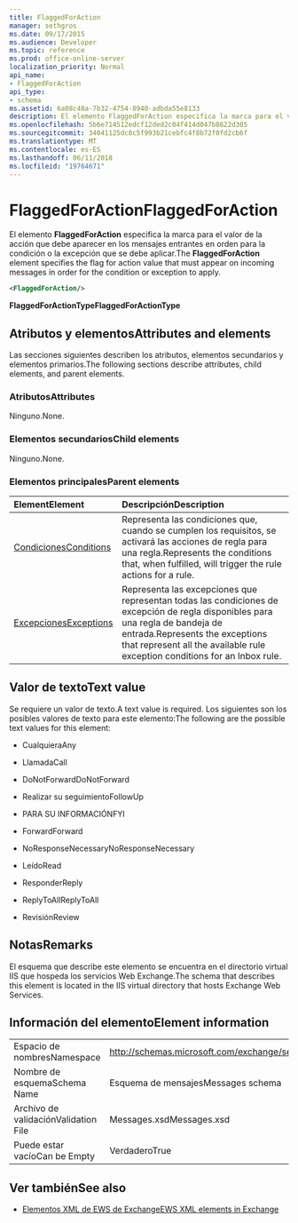 ```yaml
---
title: FlaggedForAction
manager: sethgros
ms.date: 09/17/2015
ms.audience: Developer
ms.topic: reference
ms.prod: office-online-server
localization_priority: Normal
api_name:
- FlaggedForAction
api_type:
- schema
ms.assetid: 6a08c48a-7b32-4754-8940-adbda55e8133
description: El elemento FlaggedForAction especifica la marca para el valor de la acción que debe aparecer en los mensajes entrantes en orden para la condición o la excepción que se debe aplicar.
ms.openlocfilehash: 5b6e714512edcf12ded2c04f414d047b8622d305
ms.sourcegitcommit: 34041125dc8c5f993b21cebfc4f8b72f0fd2cb6f
ms.translationtype: MT
ms.contentlocale: es-ES
ms.lasthandoff: 06/11/2018
ms.locfileid: "19764671"
---
```

# <a name="flaggedforaction"></a><span data-ttu-id="c52c1-103">FlaggedForAction</span><span class="sxs-lookup"><span data-stu-id="c52c1-103">FlaggedForAction</span></span>

<span data-ttu-id="c52c1-104">El elemento **FlaggedForAction** especifica la marca para el valor de la acción que debe aparecer en los mensajes entrantes en orden para la condición o la excepción que se debe aplicar.</span><span class="sxs-lookup"><span data-stu-id="c52c1-104">The **FlaggedForAction** element specifies the flag for action value that must appear on incoming messages in order for the condition or exception to apply.</span></span> 
  
```XML
<FlaggedForAction/>
```

 <span data-ttu-id="c52c1-105">**FlaggedForActionType**</span><span class="sxs-lookup"><span data-stu-id="c52c1-105">**FlaggedForActionType**</span></span>
## <a name="attributes-and-elements"></a><span data-ttu-id="c52c1-106">Atributos y elementos</span><span class="sxs-lookup"><span data-stu-id="c52c1-106">Attributes and elements</span></span>

<span data-ttu-id="c52c1-107">Las secciones siguientes describen los atributos, elementos secundarios y elementos primarios.</span><span class="sxs-lookup"><span data-stu-id="c52c1-107">The following sections describe attributes, child elements, and parent elements.</span></span>
  
### <a name="attributes"></a><span data-ttu-id="c52c1-108">Atributos</span><span class="sxs-lookup"><span data-stu-id="c52c1-108">Attributes</span></span>

<span data-ttu-id="c52c1-109">Ninguno.</span><span class="sxs-lookup"><span data-stu-id="c52c1-109">None.</span></span>
  
### <a name="child-elements"></a><span data-ttu-id="c52c1-110">Elementos secundarios</span><span class="sxs-lookup"><span data-stu-id="c52c1-110">Child elements</span></span>

<span data-ttu-id="c52c1-111">Ninguno.</span><span class="sxs-lookup"><span data-stu-id="c52c1-111">None.</span></span>
  
### <a name="parent-elements"></a><span data-ttu-id="c52c1-112">Elementos principales</span><span class="sxs-lookup"><span data-stu-id="c52c1-112">Parent elements</span></span>

|<span data-ttu-id="c52c1-113">**Element**</span><span class="sxs-lookup"><span data-stu-id="c52c1-113">**Element**</span></span>|<span data-ttu-id="c52c1-114">**Descripción**</span><span class="sxs-lookup"><span data-stu-id="c52c1-114">**Description**</span></span>|
|:-----|:-----|
|[<span data-ttu-id="c52c1-115">Condiciones</span><span class="sxs-lookup"><span data-stu-id="c52c1-115">Conditions</span></span>](conditions.md) <br/> |<span data-ttu-id="c52c1-116">Representa las condiciones que, cuando se cumplen los requisitos, se activará las acciones de regla para una regla.</span><span class="sxs-lookup"><span data-stu-id="c52c1-116">Represents the conditions that, when fulfilled, will trigger the rule actions for a rule.</span></span>  <br/> |
|[<span data-ttu-id="c52c1-117">Excepciones</span><span class="sxs-lookup"><span data-stu-id="c52c1-117">Exceptions</span></span>](exceptions.md) <br/> |<span data-ttu-id="c52c1-118">Representa las excepciones que representan todas las condiciones de excepción de regla disponibles para una regla de bandeja de entrada.</span><span class="sxs-lookup"><span data-stu-id="c52c1-118">Represents the exceptions that represent all the available rule exception conditions for an Inbox rule.</span></span>  <br/> |
   
## <a name="text-value"></a><span data-ttu-id="c52c1-119">Valor de texto</span><span class="sxs-lookup"><span data-stu-id="c52c1-119">Text value</span></span>

<span data-ttu-id="c52c1-120">Se requiere un valor de texto.</span><span class="sxs-lookup"><span data-stu-id="c52c1-120">A text value is required.</span></span> <span data-ttu-id="c52c1-121">Los siguientes son los posibles valores de texto para este elemento:</span><span class="sxs-lookup"><span data-stu-id="c52c1-121">The following are the possible text values for this element:</span></span>
  
- <span data-ttu-id="c52c1-122">Cualquiera</span><span class="sxs-lookup"><span data-stu-id="c52c1-122">Any</span></span>
    
- <span data-ttu-id="c52c1-123">Llamada</span><span class="sxs-lookup"><span data-stu-id="c52c1-123">Call</span></span>
    
- <span data-ttu-id="c52c1-124">DoNotForward</span><span class="sxs-lookup"><span data-stu-id="c52c1-124">DoNotForward</span></span>
    
- <span data-ttu-id="c52c1-125">Realizar su seguimiento</span><span class="sxs-lookup"><span data-stu-id="c52c1-125">FollowUp</span></span>
    
- <span data-ttu-id="c52c1-126">PARA SU INFORMACIÓN</span><span class="sxs-lookup"><span data-stu-id="c52c1-126">FYI</span></span>
    
- <span data-ttu-id="c52c1-127">Forward</span><span class="sxs-lookup"><span data-stu-id="c52c1-127">Forward</span></span>
    
- <span data-ttu-id="c52c1-128">NoResponseNecessary</span><span class="sxs-lookup"><span data-stu-id="c52c1-128">NoResponseNecessary</span></span>
    
- <span data-ttu-id="c52c1-129">Leído</span><span class="sxs-lookup"><span data-stu-id="c52c1-129">Read</span></span>
    
- <span data-ttu-id="c52c1-130">Responder</span><span class="sxs-lookup"><span data-stu-id="c52c1-130">Reply</span></span>
    
- <span data-ttu-id="c52c1-131">ReplyToAll</span><span class="sxs-lookup"><span data-stu-id="c52c1-131">ReplyToAll</span></span>
    
- <span data-ttu-id="c52c1-132">Revisión</span><span class="sxs-lookup"><span data-stu-id="c52c1-132">Review</span></span>
    
## <a name="remarks"></a><span data-ttu-id="c52c1-133">Notas</span><span class="sxs-lookup"><span data-stu-id="c52c1-133">Remarks</span></span>

<span data-ttu-id="c52c1-134">El esquema que describe este elemento se encuentra en el directorio virtual IIS que hospeda los servicios Web Exchange.</span><span class="sxs-lookup"><span data-stu-id="c52c1-134">The schema that describes this element is located in the IIS virtual directory that hosts Exchange Web Services.</span></span>
  
## <a name="element-information"></a><span data-ttu-id="c52c1-135">Información del elemento</span><span class="sxs-lookup"><span data-stu-id="c52c1-135">Element information</span></span>

|||
|:-----|:-----|
|<span data-ttu-id="c52c1-136">Espacio de nombres</span><span class="sxs-lookup"><span data-stu-id="c52c1-136">Namespace</span></span>  <br/> |http://schemas.microsoft.com/exchange/services/2006/messages  <br/> |
|<span data-ttu-id="c52c1-137">Nombre de esquema</span><span class="sxs-lookup"><span data-stu-id="c52c1-137">Schema Name</span></span>  <br/> |<span data-ttu-id="c52c1-138">Esquema de mensajes</span><span class="sxs-lookup"><span data-stu-id="c52c1-138">Messages schema</span></span>  <br/> |
|<span data-ttu-id="c52c1-139">Archivo de validación</span><span class="sxs-lookup"><span data-stu-id="c52c1-139">Validation File</span></span>  <br/> |<span data-ttu-id="c52c1-140">Messages.xsd</span><span class="sxs-lookup"><span data-stu-id="c52c1-140">Messages.xsd</span></span>  <br/> |
|<span data-ttu-id="c52c1-141">Puede estar vacío</span><span class="sxs-lookup"><span data-stu-id="c52c1-141">Can be Empty</span></span>  <br/> |<span data-ttu-id="c52c1-142">Verdadero</span><span class="sxs-lookup"><span data-stu-id="c52c1-142">True</span></span>  <br/> |
   
## <a name="see-also"></a><span data-ttu-id="c52c1-143">Ver también</span><span class="sxs-lookup"><span data-stu-id="c52c1-143">See also</span></span>



- [<span data-ttu-id="c52c1-144">Elementos XML de EWS de Exchange</span><span class="sxs-lookup"><span data-stu-id="c52c1-144">EWS XML elements in Exchange</span></span>](ews-xml-elements-in-exchange.md)

